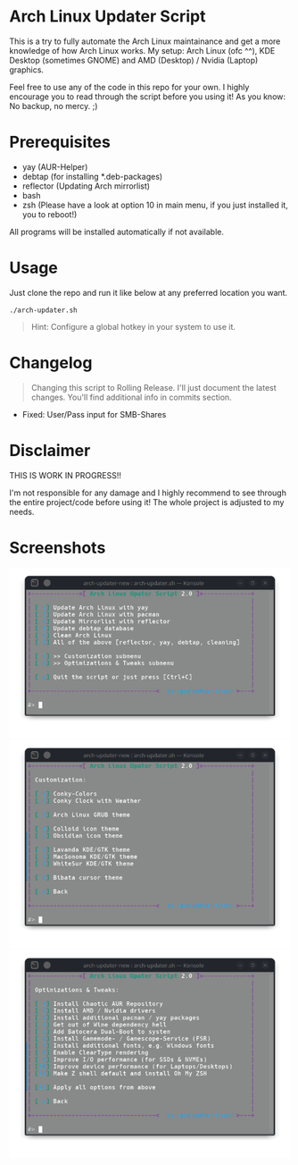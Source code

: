 # Arch Linux Updater Script

This is a try to fully automate the Arch Linux maintainance and get a more knowledge of how Arch Linux works.
My setup:  Arch Linux (ofc ^^), KDE Desktop (sometimes GNOME) and AMD (Desktop) / Nvidia (Laptop) graphics.

Feel free to use any of the code in this repo for your own.
I highly encourage you to read through the script before you using it!
As you know: No backup, no mercy. ;)

# Prerequisites
* yay       (AUR-Helper)
* debtap    (for installing *.deb-packages)
* reflector (Updating Arch mirrorlist)
* bash
* zsh       (Please have a look at option 10 in main menu, if you just installed it, you to reboot!)

All programs will be installed automatically if not available.

# Usage
Just clone the repo and run it like below at any preferred location you want.
```
./arch-updater.sh
```

> Hint: Configure a global hotkey in your system to use it.

# Changelog

> Changing this script to Rolling Release. I'll just document the latest changes. You'll find additional info in commits section.

* Fixed: User/Pass input for SMB-Shares

# Disclaimer

THIS IS WORK IN PROGRESS!!

I'm not responsible for any damage and I highly recommend to see through the entire project/code before using it!
The whole project is adjusted to my needs.

# Screenshots
![Arch Linux Updater - Main Menu](https://github.com/anonymouz-trash/arch-updater/blob/main/screenshots/arch-updater_mainmenu.png?raw=true)
![Arch Linux Updater - Main Menu](https://github.com/anonymouz-trash/arch-updater/blob/main/screenshots/arch-updater_customization.png?raw=true)
![Arch Linux Updater - Main Menu](https://github.com/anonymouz-trash/arch-updater/blob/main/screenshots/arch-updater_optimizations.png?raw=true)
